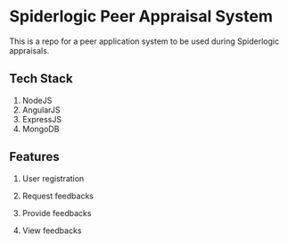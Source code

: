 # Spiderlogic Peer Appraisal System

This is a repo for a peer application system to be used during Spiderlogic appraisals.

## Tech Stack
1. NodeJS
2. AngularJS
3. ExpressJS
4. MongoDB

## Features
1. User registration
2. Request feedbacks
3. Provide feedbacks

4. View feedbacks
